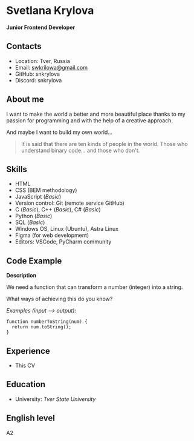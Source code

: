 # Svetlana Krylova

**Junior Frontend Developer**

## Contacts

- Location: Tver, Russia
- Email: swkrilowa@gmail.com
- GitHub: snkrylova
- Discord: snkrylova

## About me

I want to make the world a better and more beautiful place thanks to my passion for programming and with the help of a creative approach.

And maybe I want to build my own world...

> It is said that there are ten kinds of people in the world. Those who understand binary code... and those who don't.

## Skills

- HTML
- CSS (BEM methodology)
- JavaScript (_Basic_)
- Version control: Git (remote service GitHub)
- C (_Basic_), C++ (_Basic_), C# (_Basic_)
- Python (_Basic_)
- SQL (_Basic_)
- Windows OS, Linux (Ubuntu), Astra Linux
- Figma (for web development)
- Editors: VSCode, PyCharm community

## Code Example

**Description**

We need a function that can transform a number (integer) into a string.

What ways of achieving this do you know?

_Examples (input --> output):_

```
function numberToString(num) {
  return num.toString();
}
```

## Experience

- This CV

## Education

- University: _Tver State University_

## English level

A2
